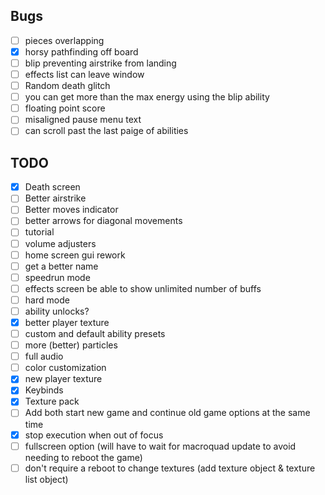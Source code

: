 


## Bugs
- [ ] pieces overlapping
- [x] horsy pathfinding off board
- [ ] blip preventing airstrike from landing
- [ ] effects list can leave window
- [ ] Random death glitch 
- [ ] you can get more than the max energy using the blip ability
- [ ] floating point score
- [ ] misaligned pause menu text
- [ ] can scroll past the last paige of abilities

## TODO
- [x] Death screen
- [ ] Better airstrike
- [ ] Better moves indicator
- [ ] better arrows for diagonal movements
- [ ] tutorial
- [ ] volume adjusters
- [ ] home screen gui rework
- [ ] get a better name
- [ ] speedrun mode
- [ ] effects screen be able to show unlimited number of buffs
- [ ] hard mode
- [ ] ability unlocks?
- [x] better player texture
- [ ] custom and default ability presets
- [ ] more (better) particles
- [ ] full audio
- [ ] color customization
- [x] new player texture
- [x] Keybinds
- [x] Texture pack
- [ ] Add both start new game and continue old game options at the same time
- [x] stop execution when out of focus
- [ ] fullscreen option (will have to wait for macroquad update to avoid needing to reboot the game)
- [ ] don't require a reboot to change textures (add texture object & texture list object)
